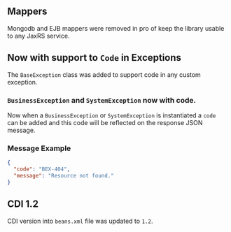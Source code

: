 ## Mappers

Mongodb and EJB mappers were removed in pro of keep the library usable to any JaxRS service.

## Now with support to `Code` in Exceptions

The `BaseException` class was added to support code in any custom exception.

### `BusinessException` and `SystemException` now with code.

Now when a `BusinessException` or `SystemException` is instantiated a `code` can be added 
and this code will be reflected on the response JSON message.

### Message Example

```json
{
  "code": "BEX-404",
  "message": "Resource not found."
}
``` 

## CDI 1.2

CDI version into `beans.xml` file was updated to `1.2`.
